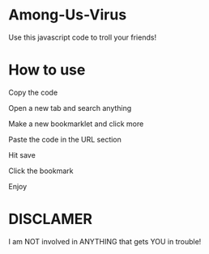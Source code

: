 # Among-Us-Virus

Use this javascript code to troll your friends!

# How to use

Copy the code

Open a new tab and search anything

Make a new bookmarklet and click more

Paste the code in the URL section

Hit save

Click the bookmark

Enjoy

# DISCLAMER

I am NOT involved in ANYTHING that gets YOU in trouble!
